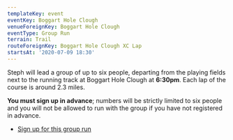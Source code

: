 ```yaml
---
templateKey: event
eventKey: Boggart Hole Clough
venueForeignKey: Boggart Hole Clough
eventType: Group Run
terrain: Trail
routeForeignKey: Boggart Hole Clough XC Lap
startsAt: '2020-07-09 18:30'
---
```

Steph will lead a group of up to six people, departing from the playing fields
next to the running track at Boggart Hole Clough at **6:30pm**. Each lap of the
course is around 2.3 miles.

**You must sign up in advance**; numbers will be strictly limited to six people 
and you will not be allowed to run with the group if you have not registered in 
advance.

* [Sign up for this group run](https://doodle.com/poll/6ctr6xwpfx9afxa2)
